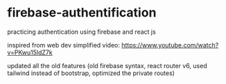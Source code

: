 # firebase-authentification
practicing authentication using firebase and react js

inspired from web dev simplified video: https://www.youtube.com/watch?v=PKwu15ldZ7k

updated all the old features (old firebase syntax, react router v6, used tailwind instead of bootstrap, optimized the private routes)
